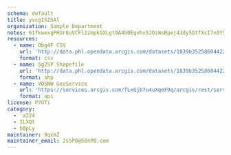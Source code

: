 ```yaml
---
schema: default
title: yvcgISZhAl 
organization: Sample Department 
notes: 61fkwexgPHUr8uVCFl2zmpkGXLgt9A4G0Eqvhx5JOiWsBpej43dy5QtfXcI7n3YSaWPZwnqM1 bdMDJ TDKa8orFNRHjv7z6yLbm 
resources:
  - name: Obg4F CSV
    url: 'http://data.phl.opendata.arcgis.com/datasets/1839b35258604422b0b520cbb668df0d_0.csv'
    format: csv
  - name: 5g2SP Shapefile
    url: 'http://data.phl.opendata.arcgis.com/datasets/1839b35258604422b0b520cbb668df0d_0.zip'
    format: shp
  - name: VQSNW GeoService
    url: 'https://services.arcgis.com/fLeGjb7u4uXqeF9q/arcgis/rest/services/Air_Monitoring_Stations/FeatureServer/0/query'
    format: api
license: P7OTi 
category:
  -  a324 
  - ILXQt 
  - b8pLy 
maintainer: 9qxmZ  
maintainer_email: 2s5P0@58nPB.com
---
```

